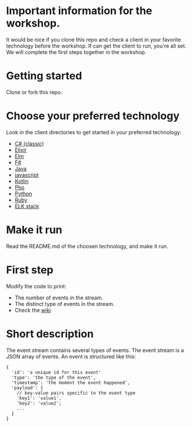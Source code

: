 # Important information for the workshop.
It would be nice if you clone this repo and check a client in your favorite technology before the workshop.
If can get the client to run, you're all set. We will complete the first steps together in the workshop.

# Getting started
Clone or fork this repo.

# Choose your preferred technology
Look in the client directories to get started in your preferred technology:
- [C# (classic)](/csharp)
- [Elixir](/elixir)
- [Elm](/elm)
- [F#](/fsharp)
- [Java](/java)
- [javascript](/js)
- [Kotlin](/kotlin)
- [Php](/php)
- [Python](/python)
- [Ruby](/ruby)
- [ELK stack](/extra/elk)

# Make it run
Read the README.md of the choosen technology, and make it run.

# First step
Modify the code to print:
- The number of events in the stream.
- The distinct type of events in the stream.
- Check the [wiki](https://github.com/michelgrootjans/playing_with_projections/wiki)

# Short description
The event stream contains several types of events. The event stream is a JSON array of events. An event is structured like this:
```
{
  'id': 'a unique id for this event'
  'type': 'the type of the event',
  'timestamp': 'the moment the event happened',
  'payload': {
    // key-value pairs specific to the event type
    'key1': 'value1',
    'key2': 'value2';
    ...
  }
}
```
